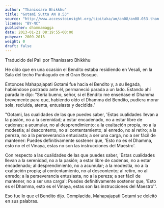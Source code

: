 ```yaml
---
author: "Thanissaro Bhikkhu"
title: "Gotami Sutta AN 8.53"
source: "http://www.accesstoinsight.org/tipitaka/an/an08/an08.053.than.html"
license: "BY-NC"
publisher: dhammamagga
date: 2013-01-21 08:19:55+00:00
pubyear: 2009-2013 
weight: 0
draft: false
---
```

Traducido del Pali por Thanissaro Bhikkhu  

He oído que en una ocasión el Bendito estaba residiendo en Vesali, en la Sala del techo Puntiagudo en el Gran Bosque.  

Entonces Mahapajapati Gotami fue hacia el Bendito y, a su llegada, habiéndose postrado ante él, permaneció parada a un lado. Estando ahí parada le dijo: "Sería bueno, señor, si el Bendito me enseñase el Dhamma brevemente para que, habiendo oído el Dhamma del Bendito, pudiera morar sola, recluida, atenta, entusiasta y decidida."  

"Gotami, las cualidades de las que puedes saber, 'Estas cualidades llevan a la pasión, no a la serenidad; a estar encadenado, no a estar libre de cadenas; a acumular, no al desprendimiento; a la exaltación propia, no a la modestia; al descontento, no al contentamiento; al enredo, no al retiro; a la pereza, no a la perseverancia entusiasta; a ser una carga, no a ser fácil de mantener: Puedes definitivamente sostener que, 'Esto no es el Dhamma, esto no el el Vinaya, estas no son las instrucciones del Maestro'.  

Con respecto a las cualidades de las que puedes saber, 'Estas cualidades llevan a la serenidad, no a la pasión; a estar libre de cadenas, no a estar encadenado; al desprendimiento, no a acumular; a la modestia, no a la exaltación propia; al contentamiento, no al descontento; al retiro, no al enredo; a la perseverancia entusiasta, no a la pereza; a ser fácil de mantener, no a ser una carga': Puedes definitivamente sostener que, 'Esto es el Dhamma, esto es el Vinaya, estas son las instrucciones del Maestro'".  

Eso fue lo que el Bendito dijo. Complacida, Mahapajapati Gotami se deleitó en sus palabras.  
